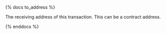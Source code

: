 {% docs to_address %}

The receiving address of this transaction. This can be a contract address. 

{% enddocs %}